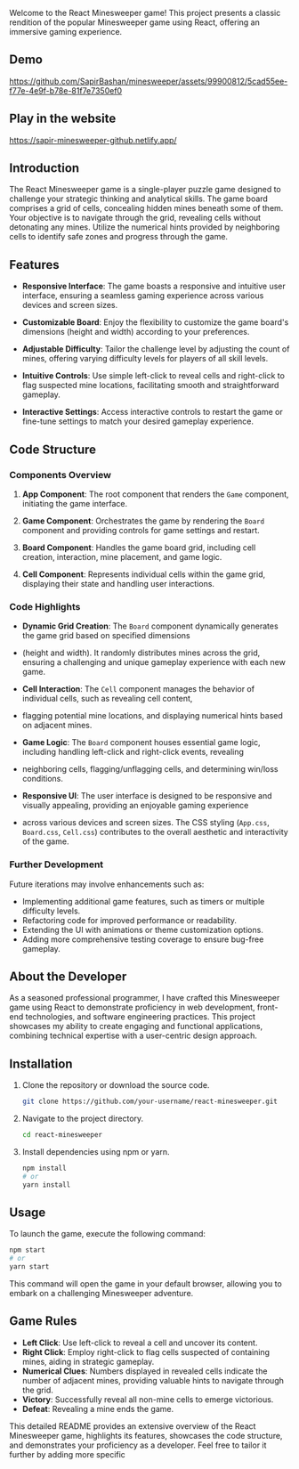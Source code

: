 

Welcome to the React Minesweeper game! This project presents a classic rendition of 
the popular Minesweeper game using React, offering an immersive gaming experience.

## Demo



https://github.com/SapirBashan/minesweeper/assets/99900812/5cad55ee-f77e-4e9f-b78e-81f7e7350ef0

## Play in the website
https://sapir-minesweeper-github.netlify.app/

## Introduction

The React Minesweeper game is a single-player puzzle game designed to challenge your strategic 
thinking and analytical skills. The game board comprises a grid of cells, concealing hidden mines 
beneath some of them. Your objective is to navigate through the grid, revealing cells without 
detonating any mines. Utilize the numerical hints provided by neighboring cells to identify 
safe zones and progress through the game.

## Features

- **Responsive Interface**: The game boasts a responsive and intuitive user interface, ensuring a seamless gaming experience across various devices and screen sizes.

- **Customizable Board**: Enjoy the flexibility to customize the game board's dimensions (height and width) according to your preferences.

- **Adjustable Difficulty**: Tailor the challenge level by adjusting the count of mines, offering varying difficulty levels for players of all skill levels.

- **Intuitive Controls**: Use simple left-click to reveal cells and right-click to flag suspected mine locations, facilitating smooth and straightforward gameplay.

- **Interactive Settings**: Access interactive controls to restart the game or fine-tune settings to match your desired gameplay experience.

## Code Structure

### Components Overview

1. **App Component**: The root component that renders the `Game` component, initiating the game interface.

2. **Game Component**: Orchestrates the game by rendering the `Board` component and providing controls for game settings and restart.

3. **Board Component**: Handles the game board grid, including cell creation, interaction, mine placement, and game logic.

4. **Cell Component**: Represents individual cells within the game grid, displaying their state and handling user interactions.

### Code Highlights

- **Dynamic Grid Creation**: The `Board` component dynamically generates the game grid based on specified dimensions
- (height and width). It randomly distributes mines across the grid, ensuring a challenging and unique gameplay experience with each new game.

- **Cell Interaction**: The `Cell` component manages the behavior of individual cells, such as revealing cell content,
- flagging potential mine locations, and displaying numerical hints based on adjacent mines.

- **Game Logic**: The `Board` component houses essential game logic, including handling left-click and right-click events, revealing
- neighboring cells, flagging/unflagging cells, and determining win/loss conditions.

- **Responsive UI**: The user interface is designed to be responsive and visually appealing, providing an enjoyable gaming experience
- across various devices and screen sizes. The CSS styling (`App.css`, `Board.css`, `Cell.css`) contributes to the overall aesthetic and interactivity of the game.



### Further Development

Future iterations may involve enhancements such as:

- Implementing additional game features, such as timers or multiple difficulty levels.
- Refactoring code for improved performance or readability.
- Extending the UI with animations or theme customization options.
- Adding more comprehensive testing coverage to ensure bug-free gameplay.

## About the Developer

As a seasoned professional programmer, I have crafted this Minesweeper game using 
React to demonstrate proficiency in web development, front-end technologies, and software engineering 
practices. This project showcases my ability to create engaging and functional applications, combining 
technical expertise with a user-centric design approach.

## Installation

1. Clone the repository or download the source code.

    ```bash
    git clone https://github.com/your-username/react-minesweeper.git
    ```

2. Navigate to the project directory.

    ```bash
    cd react-minesweeper
    ```

3. Install dependencies using npm or yarn.

    ```bash
    npm install
    # or
    yarn install
    ```

## Usage

To launch the game, execute the following command:

```bash
npm start
# or
yarn start
```

This command will open the game in your default browser, allowing you to embark on a challenging Minesweeper adventure.

## Game Rules

- **Left Click**: Use left-click to reveal a cell and uncover its content.
- **Right Click**: Employ right-click to flag cells suspected of containing mines, aiding in strategic gameplay.
- **Numerical Clues**: Numbers displayed in revealed cells indicate the number of adjacent mines, providing valuable hints to navigate through the grid.
- **Victory**: Successfully reveal all non-mine cells to emerge victorious.
- **Defeat**: Revealing a mine ends the game.


This detailed README provides an extensive overview of the React Minesweeper game, highlights its features, showcases the code structure, and demonstrates your proficiency as a developer. Feel free to tailor it further by adding more specific
